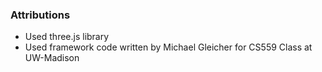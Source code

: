 ### Attributions
- Used three.js library
- Used framework code written by Michael Gleicher for CS559 Class at UW-Madison